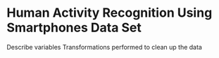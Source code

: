 Human Activity Recognition Using Smartphones Data Set 
========================================================

Describe variables
Transformations performed to clean up the data